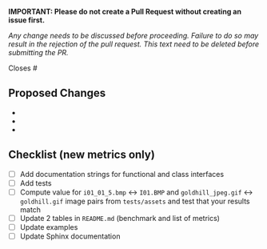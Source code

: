 **IMPORTANT: Please do not create a Pull Request without creating an issue first.**

*Any change needs to be discussed before proceeding. Failure to do so may result in the rejection of the pull request.
This text need to be deleted before submitting the PR.*

Closes #

## Proposed Changes

  -
  -
  -
  
## Checklist (new metrics only)
- [ ] Add documentation strings for functional and class interfaces
- [ ] Add tests
- [ ] Compute value for `i01_01_5.bmp` <-> `I01.BMP` and `goldhill_jpeg.gif` <-> `goldhill.gif` image pairs from `tests/assets` and test that your results match
- [ ] Update 2 tables in `README.md` (benchmark and  list of metrics)
- [ ] Update examples
- [ ] Update Sphinx documentation
